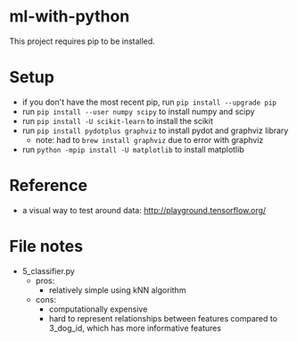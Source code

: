 # ml-with-python

This project requires pip to be installed.

# Setup
- if you don't have the most recent pip, run `pip install --upgrade pip`
- run `pip install --user numpy scipy` to install numpy and scipy
- run `pip install -U scikit-learn` to install the scikit
- run `pip install pydotplus graphviz` to install pydot and graphviz library 
	- note: had to `brew install graphviz` due to error with graphviz
- run `python -mpip install -U matplotlib` to install matplotlib

# Reference
- a visual way to test around data: http://playground.tensorflow.org/

# File notes
- 5_classifier.py
	- pros: 
		- relatively simple using kNN algorithm
	- cons: 
		- computationally expensive 
		- hard to represent relationships between features compared to 3_dog_id, which has more informative features
